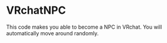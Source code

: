 # VRchatNPC
This code makes you able to become a NPC in VRchat. You will automatically move around randomly.

